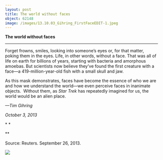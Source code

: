 ```yaml
---
layout: post
title: The world without faces
object: 62148
image: /images/13.10.03_Gihring_FirstFaceEDIT-1.jpeg
---
```

**The world without faces**

****

Forget frowns, smiles, looking into someone’s eyes or, for that matter, poking them in the eyes. Life, in other words, without a face. That was all of life on earth for billions of years, starting with bacteria and amorphous amoebas. But scientists now believe they’ve found the first creature with a face—a 419-million-year-old fish with a small skull and jaw. 

As this mask demonstrates, faces have become the essence of who we are and how we understand the world—we even perceive faces in inanimate objects.  Without them, as *Star Trek* has repeatedly imagined for us, the world would be an alien place. 

*—Tim Gihring*

*October 3, 2013*

* *

**

Source: Reuters. September 26, 2013. 

![]({{siteurl.base}}/images/13.10.03_Gihring_FirstFaceEDIT-1.jpeg)
